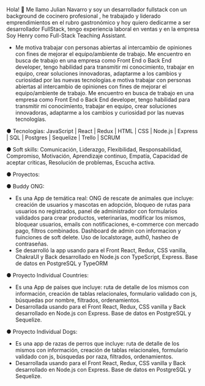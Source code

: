 Hola! 👋 Me llamo Julian Navarro y soy un desarrollador fullstack con un background de cocinero profesional , he trabajado y liderado emprendimientos en el rubro gastronómico y hoy quiero dedicarme a ser desarrollador FullStack, tengo experiencia laboral en ventas y en la empresa Soy Henry como Full-Stack Teaching Assistant.
- Me motiva trabajar con personas abiertas al intercambio de opiniones con fines de mejorar el equipo/ambiente de trabajo. Me encuentro en busca de trabajo en una empresa como Front End o Back End developer, tengo habilidad para transmitir mi conocimiento, trabajar en equipo, crear soluciones innovadoras, adaptarme a los cambios y curiosidad por las nuevas tecnologías.e motiva trabajar con personas abiertas al intercambio de opiniones con fines de mejorar el equipo/ambiente de trabajo. Me encuentro en busca de trabajo en una empresa como Front End o Back End developer, tengo habilidad para transmitir mi conocimiento, trabajar en equipo, crear soluciones innovadoras, adaptarme a los cambios y curiosidad por las nuevas tecnologías.

● Tecnologías:
JavaScript | React | Redux | HTML | CSS | Node.js | Express | SQL | Postgres | Sequelize | Trello | SCRUM

● Soft skills:
Comunicación, Liderazgo, Flexibilidad, Responsabilidad, Compromiso, Motivación, Aprendizaje continuo, Empatía, Capacidad de aceptar criticas, Resolución de problemas, Escucha activa.

● Proyectos:

● Buddy ONG:
- Es una App de temática real: ONG de rescate de animales que incluye: creación de usuarios y mascotas en adopción, bloqueo de rutas para usuarios no registrados, panel de administrador con formularios validados para crear productos, veterinarias, modificar los mismos, bloquear usuarios, emails con notificaciones, e-commerce con mercado pago, filtros combinados. Dashboard de admin con informacion y fuinciones de soft delete. Uso de localstorage, auth0, hasheo de contraseñas.
- Se desarrolló la app usando para el Front React, Redux, CSS vanilla, ChakraUI y Back
desarrollado en Node.js con TypeScript, Express. Base de datos en PostgreSQL y TypeORM

● Proyecto Individual Countries:
- Es una App de países que incluye: ruta de detalle de los mismos con información, creación de tablas relacionales, formulario validado con js, búsquedas por nombre, filtrados, ordenamientos.
- Desarrollada usando para el Front React, Redux, CSS vanilla y Back desarrollado en Node.js con Express. Base de datos en PostgreSQL y Sequelize.

● Proyecto Individual Dogs:
- Es una app de razas de perros que incluye: ruta de detalle de los mismos con información, creación de tablas relacionales, formulario validado con js, búsquedas por raza, filtrados, ordenamientos.
- Desarrollada usando para el Front React, Redux, CSS vanilla y Back desarrollado en Node.js con Express. Base de datos en PostgreSQL y Sequelize.
